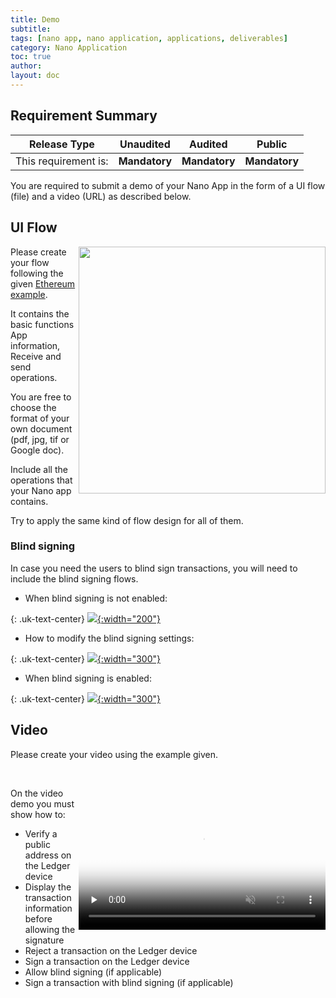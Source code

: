 ```yaml
---
title: Demo
subtitle:
tags: [nano app, nano application, applications, deliverables]
category: Nano Application
toc: true
author:
layout: doc
---
```


## Requirement Summary

|    Release Type       |          Unaudited     |          Audited       |          Public        |
|-----------------------|------------------------|------------------------|------------------------|
|  This requirement is: |    <b>Mandatory</b>    |   <b>Mandatory</b>     |   <b>Mandatory</b>     |

You are required to submit a demo of your Nano App in the form of a UI flow (file) and a video (URL) as described below.



## UI Flow

<!-- ------------- Image ------------- -->
<a href="../images/eth-flow.png">
	<img width="395" src="../images/eth-flow.png" style="float:right">
</a>
<!-- --------------------------------- -->

Please create your flow following the given [Ethereum example](../docs/eth-flow.pdf).  

It contains the basic functions App information, Receive and send operations.  

You are free to choose the format of your own document (pdf, jpg, tif or Google doc).  

Include all the operations that your Nano app contains.  

Try to apply the same kind of flow design for all of them.  


### Blind signing

In case you need the users to blind sign transactions, you will need to include the blind signing flows.

- When blind signing is not enabled:

{: .uk-text-center}
[![](../images/blind-signing-not-enabled.png){:width="200"}](../images/blind-signing-not-enabled.png)

- How to modify the blind signing settings:

{: .uk-text-center}
[![](../images/blind-signing-enabled.png){:width="300"}](../images/blind-signing-enabled.png)


- When blind signing is enabled:

{: .uk-text-center}
[![](../images/blind-signing-settings.png){:width="300"}](../images/blind-signing-settings.png)


## Video

Please create your video using the example given.  

<video controls width="395" style="float:right; padding-top:60px;" muted preload='none' poster='../images/ledger-submission.png'><source src="../../videos/ledger-submission.mp4" type='video/mp4'></video><br>

On the video demo you must show how to: 
- Verify a public address on the Ledger device
- Display the transaction information before allowing the signature
- Reject a transaction on the Ledger device
- Sign a transaction on the Ledger device
- Allow blind signing (if applicable)
- Sign a transaction with blind signing (if applicable)

